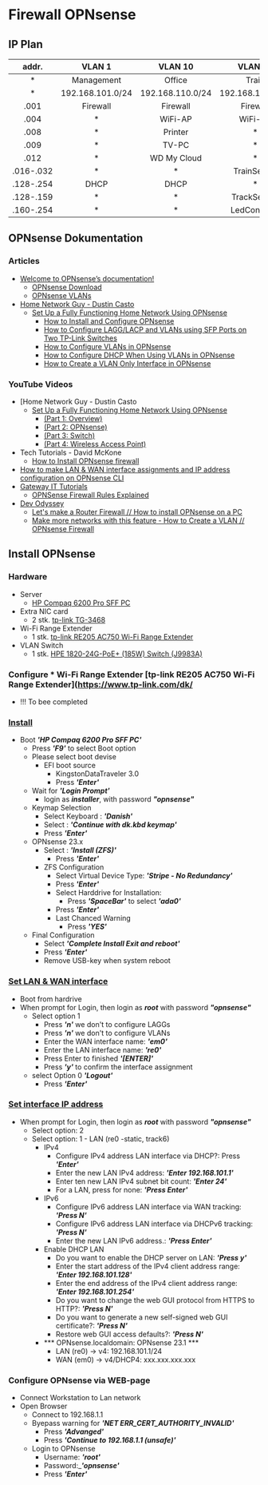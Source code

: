 # Firewall OPNsense

## IP Plan

| addr. | VLAN 1 | VLAN 10 | VLAN 20 |
|:---:  |:---:  |:---:   |:---:|
|*|Management|Office|Train|
|*|192.168.101.0/24|192.168.110.0/24|192.168.120.0/24|
|.001|Firewall|Firewall|Firewall|
|.004|*|WiFi-AP|WiFi-AP|
|.008|*|Printer|*|
|.009|*|TV-PC|*|
|.012|*|WD My Cloud|*|
|.016-.032|*|*|TrainServer|
|.128-.254|DHCP|DHCP|*|
|.128-.159|*|*|TrackSensor|
|.160-.254|*|*|LedControler|

## OPNsense Dokumentation

### Articles

* [Welcome to OPNsense’s documentation!](https://docs.opnsense.org/)
  * [OPNsense Download](https://opnsense.org/download/)
  * [OPNsense VLANs](https://docs.opnsense.org/manual/other-interfaces.html)
* [Home Network Guy - Dustin Casto](https://homenetworkguy.com/)
  * [Set Up a Fully Functioning Home Network Using OPNsense](https://homenetworkguy.com/how-to/set-up-a-fully-functioning-home-network-using-opnsense/ "Dustin Casto")
    * [How to Install and Configure OPNsense](https://homenetworkguy.com/how-to/install-and-configure-opnsense/ "Dustin Casto")
    * [How to Configure LAGG/LACP and VLANs using SFP Ports on Two TP-Link Switches](https://homenetworkguy.com/how-to/configure-lag-lacp-on-sfp-ports-two-tp-link-switches-with-vlans/ "Dustin Casto")
    * [How to Configure VLANs in OPNsense](https://homenetworkguy.com/how-to/configure-vlans-opnsense/ "Dustin Casto")
    * [How to Configure DHCP When Using VLANs in OPNsense](https://homenetworkguy.com/how-to/configure-dhcp-vlans-opnsense/ "Dustin Casto")
    * [How to Create a VLAN Only Interface in OPNsense](https://homenetworkguy.com/how-to/create-vlan-only-interface-opnsense/ "Dustin Casto")
  
### YouTube Videos

* [Home Network Guy - Dustin Casto
  * [Set Up a Fully Functioning Home Network Using OPNsense](https://www.youtube.com/playlist?list=PLZeTcCOrKlnDlyZCIxhFZukAnA0NNWL_I "Dustin Casto")
    * [(Part 1: Overview)](https://youtu.be/54JWsGedXpo "Dustin Casto")
    * [(Part 2: OPNsense)](https://youtu.be/h2_cQxTkh3Q "Dustin Casto")
    * [(Part 3: Switch)](https://www.youtube.com/watch?v=4HP-YAJX56E&list=PLZeTcCOrKlnDlyZCIxhFZukAnA0NNWL_I&index=3&pp=iAQB "Dustin Casto")
    * [(Part 4: Wireless Access Point)](https://www.youtube.com/watch?v=xiugRYzO3lQ&list=PLZeTcCOrKlnDlyZCIxhFZukAnA0NNWL_I&index=4&pp=iAQB "Dustin Casto")
* Tech Tutorials - David McKone
  * [How to Install OPNsense firewall](https://youtu.be/-v7MFDpjI9g?list=PLOUG593yAwIGHmd1Au6aTDOG91iGFCBA9)
* [How to make LAN & WAN interface assignments and IP address configuration on OPNsense CLI](https://youtu.be/CocyuQ-AyOY "Zenarmor")
* [Gateway IT Tutorials](https://www.youtube.com/@GatewayITTutorials/search?query=OPNsense)
  * [OPNSense Firewall Rules Explained](https://youtu.be/kYFNa_zpeII)
* [Dev Odyssey](https://www.youtube.com/@DevOdyssey/search?query=opnsense)
  * [Let's make a Router Firewall // How to install OPNsense on a PC](https://youtu.be/pXSucWm7JhE)
  * [Make more networks with this feature - How to Create a VLAN // OPNsense Firewall](https://youtu.be/GxTA0b1gAsU)

## Install OPNsense

### Hardware

* Server
  * [HP Compaq 6200 Pro SFF PC](https://support.hp.com/us-en/product/hp-compaq-6200-pro-small-form-factor-pc/5037900/model/5037907?sku=XL506AV)
* Extra NIC card
  * 2 stk. [tp-link TG-3468](https://www.tp-link.com/dk/home-networking/pci-adapter/tg-3468/)  
* Wi-Fi Range Extender
  * 1 stk. [tp-link RE205 AC750 Wi-Fi Range Extender](https://www.tp-link.com/dk/home-networking/range-extender/re205/)
* VLAN Switch
  * 1 stk. [HPE 1820-24G-PoE+ (185W) Switch (J9983A)](https://support.hpe.com/hpesc/public/docDisplay?docId=c04625990&docLocale=en_US#N1092E)

### Configure * Wi-Fi Range Extender [tp-link RE205 AC750 Wi-Fi Range Extender](https://www.tp-link.com/dk/

* !!! To bee completed

### [Install](https://youtu.be/-v7MFDpjI9g "Tech Tutorials - David McKone")

* Boot ***'HP Compaq 6200 Pro SFF PC'***
  * Press ***'F9'*** to select Boot option
  * Please select boot devise
    * EFI boot source
      * KingstonDataTraveler 3.0
      * Press ***'Enter'***
  * Wait for ***'Login Prompt'***
    * login as ***installer***, with password ***"opnsense"***
  * Keymap Selection
    * Select Keyboard : ***'Danish'***
    * Select : ***'Continue with dk.kbd keymap'***
    * Press ***'Enter'***
  * OPNsense 23.x
    * Select : ***'Install (ZFS)'***
      * Press ***'Enter'***
    * ZFS Configuration
      * Select Virtual Device Type: ***'Stripe - No Redundancy'***
      * Press ***'Enter'***
      * Select Harddrive for Installation: 
        * Press ***'SpaceBar'*** to select ***'ada0'***
      * Press ***'Enter'***
      * Last Chanced Warning
        * Press ***'YES'***
  * Final Configuration
    * Select ***'Complete Install Exit and reboot'***
    * Press ***'Enter'***
    * Remove USB-key when system reboot

### [Set LAN & WAN interface](https://youtu.be/CocyuQ-AyOY "Zenarmor")

* Boot from hardrive
* When prompt for Login, then login as ***root*** with password ***"opnsense"***
  * Select option 1
    * Press ***'n'*** we don't to configure LAGGs
    * Press ***'n'*** we don't to configure VLANs
    * Enter the WAN interface name: ***'em0'***
    * Enter the LAN interface name: ***'re0'***
    * Press Enter to finished ***'[ENTER]'***
    * Press ***'y'*** to confirm the interface assignment
  * select Option 0 ***'Logout'***
    * Press ***'Enter'***

### [Set interface IP address]()

* When prompt for Login, then login as ***root*** with password ***"opnsense"***
  * Select option: 2
  * Select option: 1 - LAN (re0 -static, track6)
    * IPv4
      * Configure IPv4 address LAN interface via DHCP?: Press ***'Enter'***
      * Enter the new LAN IPv4 address: ***'Enter 192.168.101.1'***
      * Enter ten new LAN IPv4 subnet bit count: ***'Enter 24'***
      * For a LAN, press <ENTER> for none: ***'Press Enter'***
    * IPv6
      * Configure IPv6 address LAN interface via WAN tracking:  ***'Press N'***
      * Configure IPv6 address LAN interface via DHCPv6 tracking:  ***'Press N'***
      * Enter the new LAN IPv6 address.: ***'Press Enter'***
    * Enable DHCP LAN
      * Do you want to enable the DHCP server on LAN: ***'Press y'***
      * Enter the start address of the IPv4 client address range: ***'Enter 192.168.101.128'***
      * Enter the end address of the IPv4 client address range: ***'Enter 192.168.101.254'***
      * Do you want to change the web GUI protocol from HTTPS to HTTP?: ***'Press N'***
      * Do you want to generate a new self-signed web GUI certificate?: ***'Press N'***
      * Restore web GUI access defaults?: ***'Press N'***
    * *** OPNsense.localdomain: OPNsense 23.1 ***
      * LAN (re0)   -> v4: 192.168.101.1/24
      * WAN (em0)   -> v4/DHCP4: xxx.xxx.xxx.xxx

### Configure OPNsense via WEB-page

* Connect Workstation to Lan network
* Open Browser
  * Connect to 192.168.1.1
  * Byepass warning for ***'NET ERR_CERT_AUTHORITY_INVALID'***
    * Press ***'Advanged'***
    * Press ***'Continue to 192.168.1.1 (unsafe)'***
  * Login to OPNsense
    * Username: ***'root'***
    * Password:_***'opnsense'***
    * Press ***'Enter'***
    
